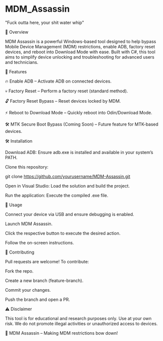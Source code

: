 # MDM_Assassin
"Fuck outta here, your shit water whip"

🚀 Overview

MDM Assassin is a powerful Windows-based tool designed to help bypass Mobile Device Management (MDM) restrictions, enable ADB, factory reset devices, and reboot into Download Mode with ease. Built with C#, this tool aims to simplify device unlocking and troubleshooting for advanced users and technicians.

🎯 Features

🔥 Enable ADB – Activate ADB on connected devices.

💀 Factory Reset – Perform a factory reset (standard method).

🔓 Factory Reset Bypass – Reset devices locked by MDM.

⚡ Reboot to Download Mode – Quickly reboot into Odin/Download Mode.

🛠️ MTK Secure Boot Bypass (Coming Soon) – Future feature for MTK-based devices.

🛠️ Installation

Download ADB: Ensure adb.exe is installed and available in your system’s PATH.

Clone this repository:

git clone https://github.com/yourusername/MDM-Assassin.git

Open in Visual Studio: Load the solution and build the project.

Run the application: Execute the compiled .exe file.

📌 Usage

Connect your device via USB and ensure debugging is enabled.

Launch MDM Assassin.

Click the respective button to execute the desired action.

Follow the on-screen instructions.

🤝 Contributing

Pull requests are welcome! To contribute:

Fork the repo.

Create a new branch (feature-branch).

Commit your changes.

Push the branch and open a PR.

⚠️ Disclaimer

This tool is for educational and research purposes only. Use at your own risk. We do not promote illegal activities or unauthorized access to devices.

👑 MDM Assassin – Making MDM restrictions bow down!
